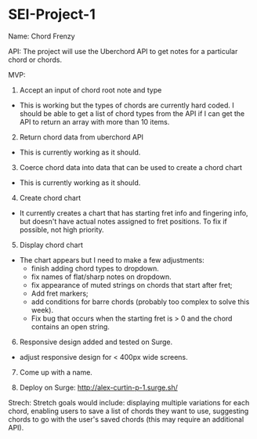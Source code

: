 # SEI-Project-1
Name: Chord Frenzy

API: The project will use the Uberchord API to get notes for a particular chord or chords.

MVP:
1. Accept an input of chord root note and type
  - This is working but the types of chords are currently hard coded. I should be able to get a list of chord types from the API if I can get the API to return an array with more than 10 items.
  
2. Return chord data from uberchord API
  - This is currently working as it should.

3. Coerce chord data into data that can be used to create a chord chart
  - This is currently working as it should.

4. Create chord chart
  - It currently creates a chart that has starting fret info and fingering info, but doesn't have actual notes assigned to fret positions. To fix if possible, not high priority.

5. Display chord chart
  - The chart appears but I need to make a few adjustments:
    - finish adding chord types to dropdown.
    - fix names of flat/sharp notes on dropdown.
    - fix appearance of muted strings on chords that start after fret; 
    - Add fret markers; 
    - add conditions for barre chords (probably too complex to solve this week).
    - Fix bug that occurs when the starting fret is > 0 and the chord contains an open string.

6. Responsive design added and tested on Surge.
  - adjust responsive design for < 400px wide screens.

7. Come up with a name.

8. Deploy on Surge: http://alex-curtin-p-1.surge.sh/

Strech: Stretch goals would include: displaying multiple variations for each chord, enabling users to save a list of chords they want to use, suggesting chords to go with the user's saved chords (this may require an additional API).
